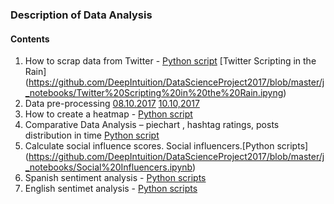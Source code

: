 ### Description of Data Analysis
#### Contents  
1. How to scrap data from Twitter - [Python script](https://github.com/DeepIntuition/DataScienceProject2017/blob/master/j_notebooks/Tweepy-Twitter%20API.ipynb)  [Twitter Scripting in the Rain] (https://github.com/DeepIntuition/DataScienceProject2017/blob/master/j_notebooks/Twitter%20Scripting%20in%20the%20Rain.ipyng)  
2. Data pre-processing [08.10.2017](https://github.com/DeepIntuition/DataScienceProject2017/blob/master/j_notebooks/Catalonia%20-%20Pre-processing.ipynb) [10.10,2017](https://github.com/DeepIntuition/DataScienceProject2017/blob/master/j_notebooks/Catalonia%20-%20Pre-processing.ipynb)    
3. How to create a heatmap - [Python script](https://github.com/DeepIntuition/DataScienceProject2017/blob/master/j_notebooks/.ipynb_checkpoints/Heatmap-checkpoint.ipynb)  
4. Comparative Data Analysis – piechart , hashtag ratings, posts distribution in time [Python script](https://github.com/DeepIntuition/DataScienceProject2017/blob/master/j_notebooks/Comparative%20statistics.ipynb)  
5. Calculate social influence scores. Social influencers.[Python scripts] (https://github.com/DeepIntuition/DataScienceProject2017/blob/master/j_notebooks/Social%20Influencers.ipynb)  
6. Spanish sentiment analysis - [Python scripts](https://github.com/DeepIntuition/DataScienceProject2017/blob/master/j_notebooks/.ipynb_checkpoints/Spanish%20Sentiment%20classifier-checkpoint.ipynb)
7. English sentimet analysis - [Python scripts](https://github.com/DeepIntuition/DataScienceProject2017/blob/master/j_notebooks/English%20Sentiment%20Analysis.ipynb)
